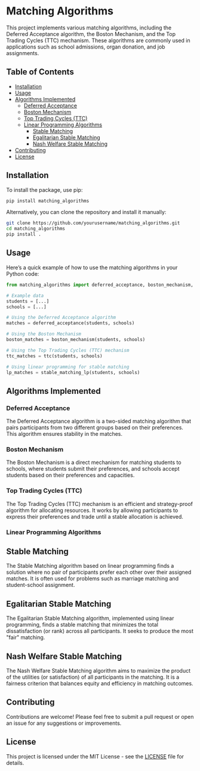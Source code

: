 # Matching Algorithms

This project implements various matching algorithms, including the Deferred Acceptance algorithm, the Boston Mechanism, and the Top Trading Cycles (TTC) mechanism. These algorithms are commonly used in applications such as school admissions, organ donation, and job assignments.

## Table of Contents

- [Installation](#installation)
- [Usage](#usage)
- [Algorithms Implemented](#algorithms-implemented)
  - [Deferred Acceptance](#deferred-acceptance)
  - [Boston Mechanism](#boston-mechanism)
  - [Top Trading Cycles (TTC)](#top-trading-cycles-ttc)
  - [Linear Programming Algorithms](#linear-programming-algorithms)
    - [Stable Matching](#stable-matching)
    - [Egalitarian Stable Matching](#egalitarian-stable-matching)
    - [Nash Welfare Stable Matching](#nash-welfare-stable-matching)
- [Contributing](#contributing)
- [License](#license)

## Installation

To install the package, use pip:

```bash
pip install matching_algorithms
```

Alternatively, you can clone the repository and install it manually:

```bash
git clone https://github.com/yourusername/matching_algorithms.git
cd matching_algorithms
pip install .

```

## Usage

Here’s a quick example of how to use the matching algorithms in your Python code:

```python
from matching_algorithms import deferred_acceptance, boston_mechanism, ttc

# Example data
students = [...]
schools = [...]

# Using the Deferred Acceptance algorithm
matches = deferred_acceptance(students, schools)

# Using the Boston Mechanism
boston_matches = boston_mechanism(students, schools)

# Using the Top Trading Cycles (TTC) mechanism
ttc_matches = ttc(students, schools)

# Using linear programming for stable matching
lp_matches = stable_matching_lp(students, schools)

```

## Algorithms Implemented

### Deferred Acceptance

The Deferred Acceptance algorithm is a two-sided matching algorithm that pairs participants from two different groups based on their preferences. This algorithm ensures stability in the matches.

### Boston Mechanism

The Boston Mechanism is a direct mechanism for matching students to schools, where students submit their preferences, and schools accept students based on their preferences and capacities.

### Top Trading Cycles (TTC)

The Top Trading Cycles (TTC) mechanism is an efficient and strategy-proof algorithm for allocating resources. It works by allowing participants to express their preferences and trade until a stable allocation is achieved.

### Linear Programming Algorithms

## Stable Matching

The Stable Matching algorithm based on linear programming finds a solution where no pair of participants prefer each other over their assigned matches. It is often used for problems such as marriage matching and student-school assignment.

## Egalitarian Stable Matching

The Egalitarian Stable Matching algorithm, implemented using linear programming, finds a stable matching that minimizes the total dissatisfaction (or rank) across all participants. It seeks to produce the most "fair" matching.

## Nash Welfare Stable Matching

The Nash Welfare Stable Matching algorithm aims to maximize the product of the utilities (or satisfaction) of all participants in the matching. It is a fairness criterion that balances equity and efficiency in matching outcomes.

## Contributing

Contributions are welcome! Please feel free to submit a pull request or open an issue for any suggestions or improvements.

## License

This project is licensed under the MIT License - see the [LICENSE](LICENSE) file for details.
